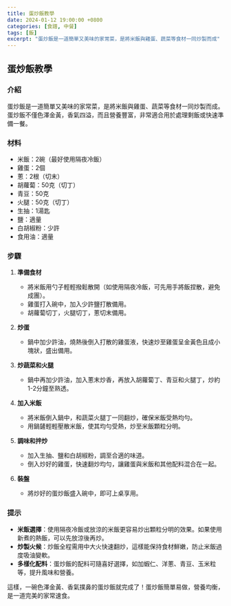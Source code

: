 ```yaml
---
title: 蛋炒飯教學
date: 2024-01-12 19:00:00 +0800
categories: [食譜, 中餐]
tags: [飯] 
excerpt: "蛋炒飯是一道簡單又美味的家常菜，是將米飯與雞蛋、蔬菜等食材一同炒製而成"
---
```


## 蛋炒飯教學

### 介紹
蛋炒飯是一道簡單又美味的家常菜，是將米飯與雞蛋、蔬菜等食材一同炒製而成。蛋炒飯不僅色澤金黃，香氣四溢，而且營養豐富，非常適合用於處理剩飯或快速準備一餐。

### 材料
- 米飯：2碗（最好使用隔夜冷飯）
- 雞蛋：2個
- 蔥：2根（切末）
- 胡蘿蔔：50克（切丁）
- 青豆：50克
- 火腿：50克（切丁）
- 生抽：1湯匙
- 鹽：適量
- 白胡椒粉：少許
- 食用油：適量

### 步驟

1. **準備食材**
   - 將米飯用勺子輕輕撥鬆散開（如使用隔夜冷飯，可先用手將飯捏散，避免成團）。
   - 雞蛋打入碗中，加入少許鹽打散備用。
   - 胡蘿蔔切丁，火腿切丁，蔥切末備用。

2. **炒蛋**
   - 鍋中加少許油，燒熱後倒入打散的雞蛋液，快速炒至雞蛋呈金黃色且成小塊狀，盛出備用。

3. **炒蔬菜和火腿**
   - 鍋中再加少許油，加入蔥末炒香，再放入胡蘿蔔丁、青豆和火腿丁，炒約1-2分鐘至熟透。

4. **加入米飯**
   - 將米飯倒入鍋中，和蔬菜火腿丁一同翻炒，確保米飯受熱均勻。
   - 用鍋鏟輕輕壓散米飯，使其均勻受熱，炒至米飯顆粒分明。

5. **調味和拌炒**
   - 加入生抽、鹽和白胡椒粉，調至合適的味道。
   - 倒入炒好的雞蛋，快速翻炒均勻，讓雞蛋與米飯和其他配料混合在一起。

6. **裝盤**
   - 將炒好的蛋炒飯盛入碗中，即可上桌享用。

### 提示
- **米飯選擇**：使用隔夜冷飯或放涼的米飯更容易炒出顆粒分明的效果。如果使用新煮的熱飯，可以先放涼後再炒。
- **炒製火候**：炒飯全程需用中大火快速翻炒，這樣能保持食材鮮嫩，防止米飯過度吸油變軟。
- **多樣化配料**：蛋炒飯的配料可隨喜好選擇，如加蝦仁、洋蔥、青豆、玉米粒等，提升風味和營養。

這樣，一碗色澤金黃、香氣撲鼻的蛋炒飯就完成了！蛋炒飯簡單易做，營養均衡，是一道完美的家常速食。
